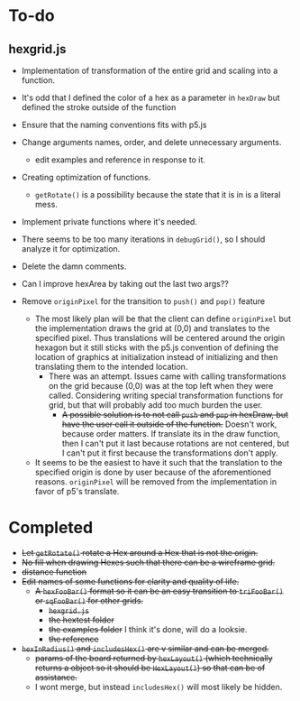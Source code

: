 # To-do

## hexgrid.js
- Implementation of transformation of the entire grid and scaling into a function.
- It's odd that I defined the color of a hex as a parameter in `hexDraw` but defined the stroke outside of the function

- Ensure that the naming conventions fits with p5.js
- Change arguments names, order, and delete unnecessary arguments.
  - edit examples and reference in response to it.
- Creating optimization of functions.
  - `getRotate()` is a possibility because the state that it is in is a literal mess.
- Implement private functions where it's needed.
- There seems to be too many iterations in `debugGrid()`, so I should analyze it for optimization.
- Delete the damn comments.
- Can I improve hexArea by taking out the last two args??
- Remove `originPixel` for the transition to `push()` and `pop()` feature
  - The most likely plan will be that the client can define `originPixel` but the implementation draws the grid at (0,0) and translates to the specified pixel. Thus translations will be centered around the origin hexagon but it still sticks with the p5.js convention of defining the location of graphics at initialization instead of initializing and then translating them to the intended location.
    - There was an attempt. Issues came with calling transformations on the grid because (0,0) was at the top left when they were called. Considering writing special transformation functions for grid, but that will probably add too much burden the user.
      - ~~A possible solution is to not call `push` and `pop` in hexDraw, but have the user call it outside of the function.~~ Doesn't work, because order matters. If translate its in the draw function, then I can't put it last because rotations are not centered, but I can't put it first because the transformations don't apply.
  - It seems to be the easiest to have it such that the translation to the specified origin is done by user because of the aforementioned reasons. `originPixel` will be removed from the implementation in favor of p5's translate.


# Completed
- ~~Let `getRotate()` rotate a Hex around a Hex that is not the origin.~~
- ~~No fill when drawing Hexes such that there can be a wireframe grid.~~
- ~~distance function~~
- ~~Edit names of some functions for clarity and quality of life.~~
  - ~~A `hexFooBar()` format so it can be an easy transition to `triFooBar()` or `sqFooBar()` for other grids.~~
    - ~~`hexgrid.js`~~
    - ~~the hextest folder~~
    - ~~the examples folder~~ I think it's done, will do a looksie.
    - ~~the reference~~
- ~~`hexInRadius()` and `includesHex()` are v similar and can be merged.~~
  - ~~params of the board returned by `hexLayout()` (which technically returns a object so it should be `HexLayout()`) so that can be of assistance.~~
  - I wont merge, but instead `includesHex()` will most likely be hidden.  
